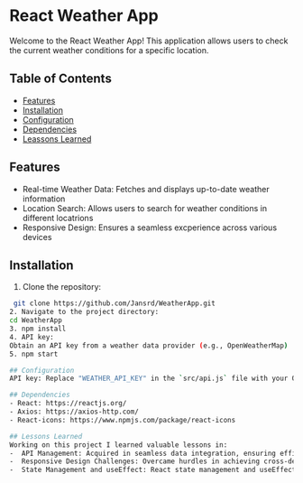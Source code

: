 # React Weather App

Welcome to the React Weather App! This application allows users to check the current weather conditions for a specific location.

## Table of Contents
- [Features](#features)
- [Installation](#installation)
- [Configuration](#configuration)
- [Dependencies](#dependencies)
- [Leassons Learned](#lessonlearned)

## Features
- Real-time Weather Data: Fetches and displays up-to-date weather information
- Location Search: Allows users to search for weather conditions in different locatrions
- Responsive Design: Ensures a seamless excperience across various devices

## Installation 
1.  Clone the repository:
   ```bash
    git clone https://github.com/Jansrd/WeatherApp.git
2. Navigate to the project directory:
  cd WeatherApp
3. npm install
4. API key:
  Obtain an API key from a weather data provider (e.g., OpenWeatherMap)
5. npm start

## Configuration
API key: Replace "WEATHER_API_KEY" in the `src/api.js` file with your OpenWeatherMap API key

## Dependencies
- React: https://reactjs.org/
- Axios: https://axios-http.com/
- React-icons: https://www.npmjs.com/package/react-icons

## Lessons Learned
Working on this project I learned valuable lessons in:
-  API Management: Acquired in seamless data integration, ensuring efficient handling of expternal APIs for real-time weather updates
-  Responsive Design Challenges: Overcame hurdles in achieving cross-device compatibility, employing frameworks and techniques for an optimal user experience
-  State Management and useEffect: React state management and useEffect for efficient component updates, enhancing the overall performance and responsiveness of the Weather App
